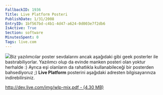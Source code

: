 ```yaml
---
FallbackID: 1936
Title: Live Platform Posteri
PublishDate: 1/31/2008
EntryID: 1bf567bd-c4b1-4d47-a624-0d003e7f2db6
IsActive: True
Section: software
MinutesSpent: 0
Tags: live.com
---
```

![](http://cdn.daron.yondem.com/assets/1936/30012008_2.jpg)Biz
yazılımcılar poster sevdalarını ancak aşağıdaki gibi geek posterler ile
bastırabiliyorlar. Yazılımcı olup da evinde manken posteri olan yoktur
herhalde :) Ayrıca eşi olanların da rahatlıkla kullanabileceği bir
posterden bahsediyoruz ;) **Live Platform** posterini aşağıdaki adresten
bilgisayarınıza indirebilirsiniz.

[http://dev.live.com/img/wlp-mix.pdf - (4.30
MB)](http://dev.live.com/img/wlp-mix.pdf)


